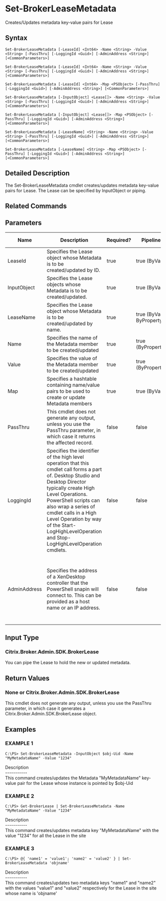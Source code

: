 ﻿# Set-BrokerLeaseMetadata

   Creates/Updates metadata key-value pairs for Lease

## Syntax
```
Set-BrokerLeaseMetadata [-LeaseId] <Int64> -Name <String> -Value <String> [-PassThru] [-LoggingId <Guid>] [-AdminAddress <String>] [<CommonParameters>]

Set-BrokerLeaseMetadata [-LeaseId] <Int64> -Name <String> -Value <String> [-PassThru] [-LoggingId <Guid>] [-AdminAddress <String>] [<CommonParameters>]

Set-BrokerLeaseMetadata [-LeaseId] <Int64> -Map <PSObject> [-PassThru] [-LoggingId <Guid>] [-AdminAddress <String>] [<CommonParameters>]

Set-BrokerLeaseMetadata [-InputObject] <Lease[]> -Name <String> -Value <String> [-PassThru] [-LoggingId <Guid>] [-AdminAddress <String>] [<CommonParameters>]

Set-BrokerLeaseMetadata [-InputObject] <Lease[]> -Map <PSObject> [-PassThru] [-LoggingId <Guid>] [-AdminAddress <String>] [<CommonParameters>]

Set-BrokerLeaseMetadata [-LeaseName] <String> -Name <String> -Value <String> [-PassThru] [-LoggingId <Guid>] [-AdminAddress <String>] [<CommonParameters>]

Set-BrokerLeaseMetadata [-LeaseName] <String> -Map <PSObject> [-PassThru] [-LoggingId <Guid>] [-AdminAddress <String>] [<CommonParameters>]
```

## Detailed Description
   The Set-BrokerLeaseMetadata cmdlet creates/updates metadata key-value pairs for Lease. The Lease can be specified by InputObject or piping.

## Related Commands
## Parameters

| Name   | Description | Required? | Pipeline Input | Default Value |
| --- | --- | --- | --- | --- |
| LeaseId | Specifies the Lease object whose Metadata is to be created/updated by ID. | true | true (ByValue) |  |
| InputObject | Specifies the Lease objects whose Metadata is to be created/updated. | true | true (ByValue) |  |
| LeaseName | Specifies the Lease object whose Metadata is to be created/updated by name. | true | true (ByValue, ByPropertyName) |  |
| Name | Specifies the name of the Metadata member to be created/updated | true | true (ByPropertyName) |  |
| Value | Specifies the value of the Metadata member to be created/updated | true | true (ByPropertyName) |  |
| Map | Specifies a hashtable containing name/value pairs to be used to create or update Metadata members | true | true (ByValue) |  |
| PassThru | This cmdlet does not generate any output, unless you use the PassThru parameter, in which case it returns the affected record. | false | false | False |
| LoggingId | Specifies the identifier of the high level operation that this cmdlet call forms a part of. Desktop Studio and Desktop Director typically create High Level Operations. PowerShell scripts can also wrap a series of cmdlet calls in a High Level Operation by way of the Start-LogHighLevelOperation and Stop-LogHighLevelOperation cmdlets. | false | false |  |
| AdminAddress | Specifies the address of a XenDesktop controller that the PowerShell snapin will connect to. This can be provided as a host name or an IP address. | false | false | Localhost. Once a value is provided by any cmdlet, this value will become the default. |

## Input Type
### Citrix.Broker.Admin.SDK.BrokerLease
   You can pipe the Lease to hold the new or updated metadata.
## Return Values
### None or Citrix.Broker.Admin.SDK.BrokerLease
   This cmdlet does not generate any output, unless you use the PassThru parameter, in which case it generates a Citrix.Broker.Admin.SDK.BrokerLease object.
## Examples

### EXAMPLE 1
```
C:\PS> Set-BrokerLeaseMetadata -InputObject $obj-Uid -Name "MyMetadataName" -Value "1234"
```
   Description<br>-----------<br>This command creates/updates the Metadata "MyMetadataName" key-value pair for the Lease whose instance is pointed by $obj-Uid
### EXAMPLE 2
```
C:\PS> Get-BrokerLease | Set-BrokerLeaseMetadata -Name "MyMetadataName" -Value "1234"
```
   Description<br>-----------<br>This command creates/updates metadata key "MyMetadataName" with the value "1234" for all the Lease in the site
### EXAMPLE 3
```
C:\PS> @{ 'name1' = 'value1'; 'name2' = 'value2' } | Set-BrokerLeaseMetadata 'objname'
```
   Description<br>-----------<br>This command creates/updates two metadata keys "name1" and "name2" with the values "value1" and "value2" respectively for the Lease in the site whose name is 'objname'
